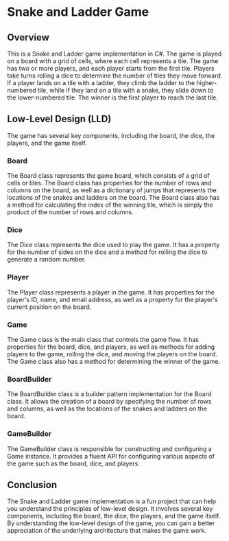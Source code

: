 # Snake and Ladder Game
## Overview
This is a Snake and Ladder game implementation in C#. The game is played on a board with a grid of cells, where each cell represents a tile. The game has two or more players, and each player starts from the first tile. Players take turns rolling a dice to determine the number of tiles they move forward. If a player lands on a tile with a ladder, they climb the ladder to the higher-numbered tile, while if they land on a tile with a snake, they slide down to the lower-numbered tile. The winner is the first player to reach the last tile.

## Low-Level Design (LLD)
The game has several key components, including the board, the dice, the players, and the game itself.

### Board
The Board class represents the game board, which consists of a grid of cells or tiles. The Board class has properties for the number of rows and columns on the board, as well as a dictionary of jumps that represents the locations of the snakes and ladders on the board. The Board class also has a method for calculating the index of the winning tile, which is simply the product of the number of rows and columns.

### Dice
The Dice class represents the dice used to play the game. It has a property for the number of sides on the dice and a method for rolling the dice to generate a random number.

### Player
The Player class represents a player in the game. It has properties for the player's ID, name, and email address, as well as a property for the player's current position on the board.

### Game
The Game class is the main class that controls the game flow. It has properties for the board, dice, and players, as well as methods for adding players to the game, rolling the dice, and moving the players on the board. The Game class also has a method for determining the winner of the game.

### BoardBuilder
The BoardBuilder class is a builder pattern implementation for the Board class. It allows the creation of a board by specifying the number of rows and columns, as well as the locations of the snakes and ladders on the board.

### GameBuilder 
The GameBuilder class is responsible for constructing and configuring a Game instance. It provides a fluent API for configuring various aspects of the game such as the board, dice, and players.

## Conclusion
The Snake and Ladder game implementation is a fun project that can help you understand the principles of low-level design. It involves several key components, including the board, the dice, the players, and the game itself. By understanding the low-level design of the game, you can gain a better appreciation of the underlying architecture that makes the game work.